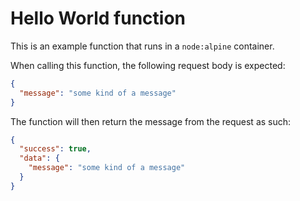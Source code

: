 # Hello World function
This is an example function that runs in a `node:alpine` container.

When calling this function, the following request body is expected:
```json
{
  "message": "some kind of a message"
}
```

The function will then return the message from the request as such:
```json
{
  "success": true,
  "data": {
    "message": "some kind of a message"
  }
}
```
